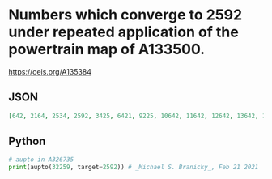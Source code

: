 # Numbers which converge to 2592 under repeated application of the powertrain map of A133500\.
https://oeis.org/A135384
## JSON
```JSON
[642, 2164, 2534, 2592, 3425, 6421, 9225, 10642, 11642, 12642, 13642, 14642, 15642, 16642, 17642, 18642, 19642, 20642, 21636, 21641, 22348, 22633, 22928, 23344, 23629, 23924, 24336, 24342, 24922, 25329, 25333, 25341, 25919, 25921, 30642, 31634, 32259]
```
## Python
```Python
# aupto in A326735
print(aupto(32259, target=2592)) # _Michael S. Branicky_, Feb 21 2021
```
